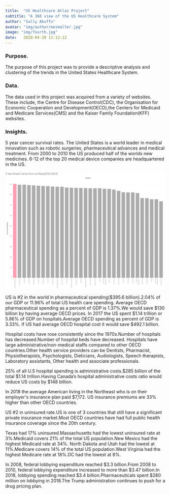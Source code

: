 ```yaml
---
title:  "US Healthcare Atlas Project"
subtitle: "A 360 view of the US Healthcare System"
author: "Sally Akuffo"
avatar: "img/author/mesmaller.jpg"
image: "img/fourth.jpg"
date:   2020-04-30 12:12:12
---
```



### Purpose.
The purpose of this project was to provide a descriptive analysis and clustering of the trends in the United States Healthcare System.

### Data.
The data used in this project was acquired from a variety of websites. These include, the Centre for Disease Control(CDC), the Organisation for Economic Cooperation and Development(OECD),the Centers for Medicaid and Medicare Services(CMS) and the Kaiser Family Foundation(KFF) websites.

### Insights.
5 year cancer survival rates. 
The United States is a world leader in medical innovation such as robotic surgeries, pharmaceutical advances and medical treatment.
From 2000 to 2010 the US produced half of the worlds new medicines.
6-12 of the top 20 medical device companies are headquartered in the US.

![Image description](/img/Breastcancer.png)

US is #2 in the world in pharmaceutical spending($395.6 billion).2.04% of our GDP or 11.96% of total US health care spending.
Average OECD pharmaceutical spending as a percent of GDP is 1.37%.We would save $130 billion by having average OECD prices.
In 2017 the US spent $1.14 trillion or 5.86% of GDP on hospitals.Average OECD spending as percent of GDP is 3.33%.
If US had average OECD hospital cost it would save $492.1 billion.

Hospital costs have rose consistently since the 1970s.Number of hospitals has decreased.Number of hospital beds have decreased.
Hospitals have large administrative/non-medical staffs compared to other OECD countries.Other health service providers can be Dentists, Pharmacist, Physiotherapists, Psychologists, Dieticians, Audiologists, Speech therapists, Laboratory assistants, Other health and associate professionals.

25% of all U.S hospital spending is administrative costs.$285 billion of the total $1.14 trillion.Having Canada’s hospital administrative costs ratio would reduce US costs by $148 billion. 

In 2018 the average American living in the Northeast who is on their employer's insurance plan paid $7,172. US insurance premiums are 33% higher than other OECD countries.

US #2 in uninsured rate.US is one of 3 countries that still have a significant private insurance market.Most OECD countries have had full public health insurance coverage since the 20th century.

Texas had 17%  uninsured.Massachusetts had the lowest uninsured rate at 3%.Medicaid covers 21% of the total US population.New Mexico had the highest Medicaid rate at 34%. North Dakota and Utah had the lowest at 11%.Medicare covers 14%  of the total US population.West Virginia had the highest Medicare rate at 18%.DC had the lowest at 8%.

In 2008, federal lobbying expenditure reached $3.3 billion.From 2008 to 2010, federal lobbying expenditure increased to more than $3.47 billion.In 2018, lobbying spending reached $3.4 billion.Pharmaceuticals spent $280 million on lobbying in 2018.The Trump administration continues to push for a drug pricing plan.
